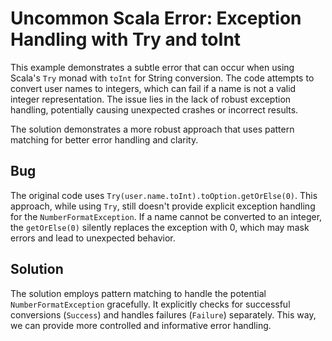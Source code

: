 # Uncommon Scala Error: Exception Handling with Try and toInt

This example demonstrates a subtle error that can occur when using Scala's `Try` monad with `toInt` for String conversion.  The code attempts to convert user names to integers, which can fail if a name is not a valid integer representation. The issue lies in the lack of robust exception handling, potentially causing unexpected crashes or incorrect results.

The solution demonstrates a more robust approach that uses pattern matching for better error handling and clarity.

## Bug
The original code uses `Try(user.name.toInt).toOption.getOrElse(0)`. This approach, while using `Try`, still doesn't provide explicit exception handling for the `NumberFormatException`. If a name cannot be converted to an integer, the `getOrElse(0)` silently replaces the exception with 0, which may mask errors and lead to unexpected behavior. 

## Solution
The solution employs pattern matching to handle the potential `NumberFormatException` gracefully.  It explicitly checks for successful conversions (`Success`) and handles failures (`Failure`) separately. This way, we can provide more controlled and informative error handling. 